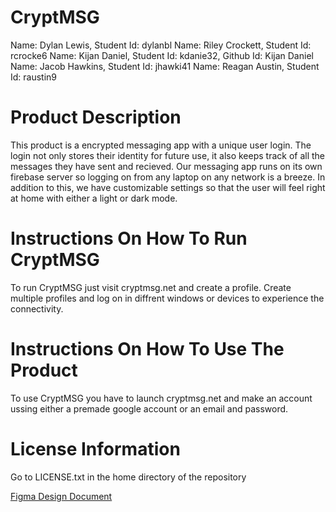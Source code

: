#  CryptMSG
Name: Dylan Lewis, Student Id: dylanbl 
Name: Riley Crockett, Student Id: rcrocke6
Name: Kijan Daniel, Student Id: kdanie32, Github Id: Kijan Daniel
Name: Jacob Hawkins, Student Id: jhawki41
Name: Reagan Austin, Student Id: raustin9

#  Product Description
This product is a encrypted messaging app with a unique user login. The login not only stores their identity for future use, it also keeps track of all the messages they have sent and recieved. Our messaging app runs on its own firebase server so logging on from any laptop on any network is a breeze. In addition to this, we have customizable settings so that the user will feel right at home with either a light or dark mode. 
 
#  Instructions On How To Run CryptMSG
To run CryptMSG just visit cryptmsg.net and create a profile. Create multiple profiles and log on in diffrent windows or devices to experience the connectivity.

#  Instructions On How To Use The Product
To use CryptMSG you have to launch cryptmsg.net and make an account ussing either a premade google account or an email and password.

#  License Information
Go to LICENSE.txt in the home directory of the repository

[Figma Design Document](https://www.figma.com/file/IBEUuUtQhDCHAvtjbuNzIP/Crypt-MSG?node-id=0%3A1)